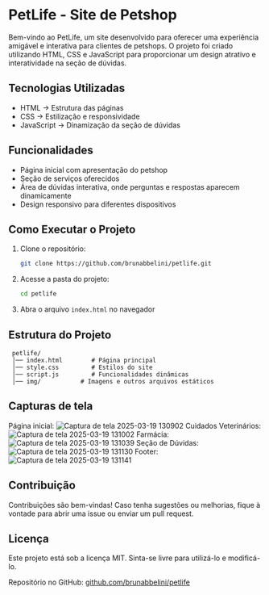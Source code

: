 # PetLife - Site de Petshop

Bem-vindo ao PetLife, um site desenvolvido para oferecer uma experiência amigável e interativa para clientes de petshops. O projeto foi criado utilizando HTML, CSS e JavaScript para proporcionar um design atrativo e interatividade na seção de dúvidas.

## Tecnologias Utilizadas
- HTML → Estrutura das páginas
- CSS → Estilização e responsividade
- JavaScript → Dinamização da seção de dúvidas

## Funcionalidades
- Página inicial com apresentação do petshop
- Seção de serviços oferecidos
- Área de dúvidas interativa, onde perguntas e respostas aparecem dinamicamente
- Design responsivo para diferentes dispositivos

## Como Executar o Projeto
1. Clone o repositório:
   ```bash
   git clone https://github.com/brunabbelini/petlife.git
   ```
2. Acesse a pasta do projeto:
   ```bash
   cd petlife
   ```
3. Abra o arquivo `index.html` no navegador

## Estrutura do Projeto
```
 petlife/
 │── index.html        # Página principal
 │── style.css         # Estilos do site
 │── script.js         # Funcionalidades dinâmicas
 │── img/           # Imagens e outros arquivos estáticos
 ```

## Capturas de tela
Página inicial: ![Captura de tela 2025-03-19 130902](https://github.com/user-attachments/assets/6d81d11b-8c75-41c6-b9dc-a6b254b1d463)
Cuidados Veterinários: ![Captura de tela 2025-03-19 131002](https://github.com/user-attachments/assets/af65d9bf-3a63-41e9-b61a-300191fdcd87)
Farmácia: ![Captura de tela 2025-03-19 131039](https://github.com/user-attachments/assets/6912c4b9-f951-4dcf-8b8a-d3dd6fb3f3f4)
Seção de Dúvidas: ![Captura de tela 2025-03-19 131130](https://github.com/user-attachments/assets/23249fef-c62a-4af5-a10c-64599a8cfab2)
Footer: ![Captura de tela 2025-03-19 131141](https://github.com/user-attachments/assets/ad4689ce-9018-43d6-967e-957c1be8bb57)


## Contribuição
Contribuições são bem-vindas! Caso tenha sugestões ou melhorias, fique à vontade para abrir uma issue ou enviar um pull request.

## Licença
Este projeto está sob a licença MIT. Sinta-se livre para utilizá-lo e modificá-lo.

Repositório no GitHub: [github.com/brunabbelini/petlife](https://github.com/brunabbelini/petlife)

